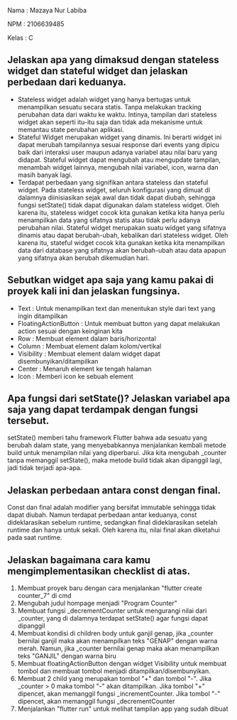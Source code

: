 Nama    : Mazaya Nur Labiba

NPM     : 2106639485

Kelas   : C

## Jelaskan apa yang dimaksud dengan stateless widget dan stateful widget dan jelaskan perbedaan dari keduanya.
- Stateless widget adalah widget yang hanya bertugas untuk menampilkan sesuatu secara statis. Tanpa melakukan tracking perubahan data dari waktu ke waktu. Intinya, tampilan dari stateless widget akan seperti itu-itu saja dan tidak ada mekanisme untuk memantau state perubahan aplikasi.
- Stateful Widget merupakan widget yang dinamis. Ini berarti widget ini dapat merubah tampilannya sesuai response dari events yang dipicu baik dari interaksi user maupun adanya variabel atau nilai baru yang didapat. Stateful widget dapat mengubah atau mengupdate tampilan, menambah widget lainnya, mengubah nilai variabel, icon, warna dan masih banyak lagi.
- Terdapat perbedaan yang signifikan antara stateless dan stateful widget. Pada stateless widget, seluruh konfigurasi yang dimuat di dalamnya diinisiasikan sejak awal dan tidak dapat diubah, sehingga fungsi setState() tidak dapat digunakan dalam stateless widget. Oleh karena itu, stateless widget cocok kita gunakan ketika kita hanya perlu menampilkan data yang sifatnya statis atau tidak perlu adanya perubahan nilai. Stateful widget merupakan suatu widget yang sifatnya dinamis atau dapat berubah-ubah, kebalikan dari stateless widget. Oleh karena itu, stateful widget cocok kita gunakan ketika kita menampilkan data dari database yang sifatnya akan berubah-ubah atau data apapun yang sifatnya akan berubah dikemudian hari.

## Sebutkan widget apa saja yang kamu pakai di proyek kali ini dan jelaskan fungsinya.
- Text : Untuk menampilkan text dan menentukan style dari text yang ingin ditampilkan
- FloatingActionButton : Untuk membuat button yang dapat melakukan action sesuai dengan keinginan kita
- Row : Membuat element dalam baris/horizontal
- Column : Membuat element dalam kolom/vertikal
- Visibility : Membuat element dalam widget dapat disembunyikan/ditampilkan
- Center : Menaruh element ke tengah halaman
- Icon : Memberi icon ke sebuah element

## Apa fungsi dari setState()? Jelaskan variabel apa saja yang dapat terdampak dengan fungsi tersebut.
setState() memberi tahu framework Flutter bahwa ada sesuatu yang berubah dalam state, yang menyebabkannya menjalankan kembali metode build untuk menampilan nilai yang diperbarui. Jika kita mengubah _counter tanpa memanggil setState(), maka metode build tidak akan dipanggil lagi, jadi tidak terjadi apa-apa.

## Jelaskan perbedaan antara const dengan final.
Const dan final adalah modifier yang bersifat immutable sehingga tidak dapat diubah. Namun terdapat perbedaan antar keduanya, const dideklarasikan sebelum runtime, sedangkan final dideklarasikan setelah runtime dan hanya untuk sekali. Oleh karena itu, nilai final akan diketahui pada saat runtime.

## Jelaskan bagaimana cara kamu mengimplementasikan checklist di atas.
1. Membuat proyek baru dengan cara menjalankan "flutter create counter_7" di cmd
2. Mengubah judul hompage menjadi "Program Counter"
3. Membuat fungsi _decrementCounter untuk mengurangi nilai dari _counter, yang di dalamnya terdapat setState() agar fungsi dapat dipanggil
4. Membuat kondisi di children body untuk ganjil genap, jika  _counter bernilai ganjil maka akan menampilkan teks "GENAP" dengan warna merah. Namun, jika _counter bernilai genap maka akan menampilkan teks "GANJIL" dengan warna biru
5. Membuat floatingActionButton dengan widget Visibility untuk membuat tombol dan membuat tombol menjadi ditampilkan/disembunyikan. 
6. Membuat 2 child yang merupakan tombol "+" dan tombol "-". Jika _counter > 0 maka tombol "-" akan ditampilkan. Jika tombol "+" dipencet, akan memanggil fungsi _incrementCounter. Jika tombol "-" dipencet, akan memanggil fungsi _decrementCounter
7. Menjalankan "flutter run" untuk melihat tampilan app yang sudah dibuat